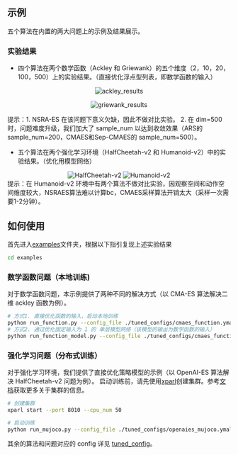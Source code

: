 
## 示例
五个算法在内置的两大问题上的示例及结果展示。
### 实验结果
+ 四个算法在两个数学函数（Ackley 和 Griewank）的五个维度（2，10，20，100，500）上的实验结果。（直接优化浮点型列表，即数学函数的输入）
<p align="center">
<img src="/.results/ackley_results.png" alt="ackley_results">
</p>
<p align="center">
<img src="/.results/griewank_results.png" alt="griewank_results">
</p>       
提示：1. NSRA-ES 在该问题下意义欠缺，因此不做对比实验。
2. 在 dim=500 时，问题难度升级，我们加大了 sample_num 以达到收敛效果（ARS的 sample_num=200，CMAES和Sep-CMAES的 sample_num=500）。

+ 五个算法在两个强化学习环境（HalfCheetah-v2 和 Humanoid-v2）中的实验结果。（优化用模型网络）
<center class="half">
    <img src="/.results/HalfCheetah-v2.png" alt="HalfCheetah-v2"/>
    <img src="/.results/Humanoid-v2.png" alt="Humanoid-v2"/>
</center>   
提示：在 Humanoid-v2 环境中有两个算法不做对比实验，因观察空间和动作空间维度较大，NSRAES算法难以计算bc，CMAES采样算法开销太大（采样一次需要1-2分钟）。


## 如何使用
首先进入[examples](http://gitlab.baidu.com/nlp-ol/ESBox/tree/developing/examples)文件夹，根据以下指引复现上述实验结果   
```bash
cd examples
```

### 数学函数问题（本地训练)
对于数学函数问题，本示例提供了两种不同的解决方式（以 CMA-ES 算法解决二维 ackley 函数为例）。
```bash
# 方式1. 直接优化函数的输入，启动本地训练
python run_function.py --config_file ./tuned_configs/cmaes_function.ymal
# 方式2. 通过优化固定输入为 1 的 单层模型网络（该模型的输出为数学函数的输入）
python run_function_model.py --config_file ./tuned_configs/cmaes_function_model.ymal
```

### 强化学习问题（分布式训练）
对于强化学习环境，我们提供了直接优化策略模型的示例（以 OpenAI-ES 算法解决 HalfCheetah-v2 问题为例）。
启动训练前，请先使用[xparl](https://parl.readthedocs.io/en/latest/parallel_training/setup.html)创建集群。参考[文档](https://parl.readthedocs.io/en/latest/parallel_training/setup.html)获取更多关于集群的信息。

```bash
# 创建集群
xparl start --port 8010 --cpu_num 50

# 启动训练
python run_mujoco.py --config_file ./tuned_configs/openaies_mujoco.ymal
```
其余的算法和问题对应的 config 详见 [tuned_config](http://gitlab.baidu.com/nlp-ol/ESBox/tree/developing/examples/tuned_configs)。

